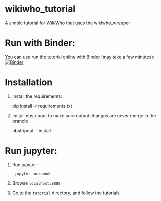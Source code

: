 # wikiwho_tutorial

A simple tutorial for WikiWho that uses the wikiwho_wrapper

# Run with Binder:

You can use run the tutorial online with Binder (may take a few minutes): [![Binder](https://notebooks.gesis.org/binder/badge_logo.svg)](https://notebooks.gesis.org/binder/v2/gh/gesiscss/wikiwho_tutorial/master?filepath=Tutorial%201%20-%20API%20requests%20(WikiWho%20wrapper).ipynb)

# Installation

1. Install the requirements:

    pip install -r requirements.txt

2. Install nbstripout to make sure output changes are never merge in the branch:

    nbstripout --install

# Run jupyter:

1. Run jupyter

        jupyter notebook

2. Browse `localhost:8888`

3. Go to the `tutorial` directory, and follow the tutorials
